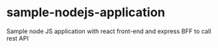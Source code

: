 # sample-nodejs-application
Sample node JS application with react front-end and express BFF to call rest API
